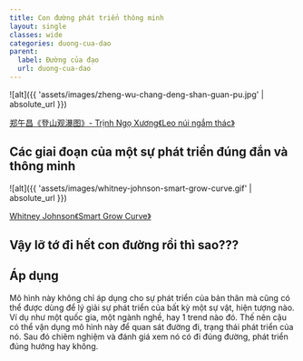 ```yaml
---
title: Con đường phát triển thông minh
layout: single
classes: wide
categories: duong-cua-dao
parent:
  label: Đường của đạo
  url: duong-cua-dao
---
```


![alt]({{ 'assets/images/zheng-wu-chang-deng-shan-guan-pu.jpg' | absolute_url }})
> <cite>
<a target="_blank" href="https://auction.artron.net/paimai-art37790702/">
郑午昌《登山观瀑图》- Trịnh Ngọ Xương《Leo núi ngắm thác》
</a>
</cite>

## Các giai đoạn của một sự phát triển đúng đắn và thông minh

![alt]({{ 'assets/images/whitney-johnson-smart-grow-curve.gif' | absolute_url }})
> <cite>
<a target="_blank" href="https://www.leadershipnow.com/leadingblog/2022/02/smart_growth.html">
Whitney Johnson《Smart Grow Curve》
</a>
</cite>

## Vậy lỡ tớ đi hết con đường rồi thì sao???

## Áp dụng

Mô hình này không chỉ áp dụng cho sự phát triển của bản thân mà cũng có thể được dùng để lý giải sự phát triển của bất kỳ một sự vật, hiện tượng nào. Ví dụ như một quốc gia, một ngành nghề, hay 1 trend nào đó. Thế nên cậu có thể vận dụng mô hình này để quan sát đường đi, trạng thái phát triển của nó. Sau đó chiêm nghiệm và đánh giá xem nó có đi đúng đường, phát triển đúng hướng hay không.
